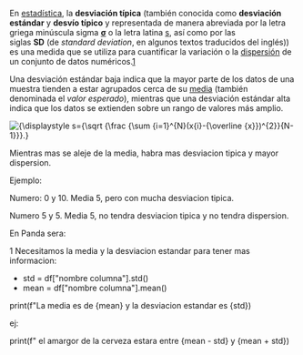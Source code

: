 
En [estadística](https://es.wikipedia.org/wiki/Estad%C3%ADstica "Estadística"), la **desviación típica** (también conocida como **desviación estándar** y **desvío típico** y representada de manera abreviada por la letra griega minúscula sigma **[σ](https://es.wikipedia.org/wiki/%CE%A3 "Σ")** o la letra latina [s](https://es.wikipedia.org/wiki/S "S"), así como por las siglas **SD** (de _standard deviation_, en algunos textos traducidos del inglés)) es una medida que se utiliza para cuantificar la variación o la [dispersión](https://es.wikipedia.org/wiki/Medidas_de_dispersi%C3%B3n "Medidas de dispersión") de un conjunto de datos numéricos.[1](https://es.wikipedia.org/wiki/Desviaci%C3%B3n_t%C3%ADpica#cite_note-StatNotes-1)​

Una desviación estándar baja indica que la mayor parte de los datos de una muestra tienden a estar agrupados cerca de su [media](https://es.wikipedia.org/wiki/Media_(matem%C3%A1ticas) "Media (matemáticas)") (también denominada el _valor esperado_), mientras que una desviación estándar alta indica que los datos se extienden sobre un rango de valores más amplio.

![{\displaystyle s={\sqrt {\frac {\sum _{i=1}^{N}(x_{i}-{\overline {x}})^{2}}{N-1}}}.}](https://wikimedia.org/api/rest_v1/media/math/render/svg/00eb0cde84f0a838a2de6db9f382866427aeb3bf)


Mientras mas se aleje de la media, habra mas desviacion tipica y mayor dispersion. 

Ejemplo: 

Numero: 0 y 10. Media 5, pero con mucha desviacion tipica.

Numero 5 y 5. Media 5, no tendra desviacion tipica y no tendra dispersion. 

En Panda sera: 

1 Necesitamos la media y la desviacion estandar para tener mas informacion:

- std = df["nombre columna"].std()
- mean = df["nombre columna"].mean()

print(f"La media es de {mean} y la desviacion estandar es {std})

ej:

print(f" el amargor de la cerveza estara entre {mean - std} y {mean + std})